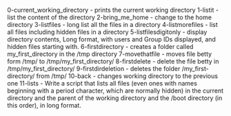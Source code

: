 0-current_working_directory - prints the current working  directory
1-listit - list the content of the directory
2-bring_me_home - change to the home directory
3-listfiles - long list all the files in a directory
4-listmorefiles - list all files including hidden files in a directory
5-listfilesdigitonly - display directory contents, Long format, with users and Group IDs displayed, and hidden files starting with.
6-firstdirectory - creates a folder called my_first_directory in the /tmp directory
7-movethatfile - moves file betty form /tmp/ to /tmp/my_first_directory/
8-firstdelete - delete the file betty in /tmp/my_first_directory/
9-firstdirdeletion - deletes the folder /my_first-directory/ from /tmp/
10-back - changes working directory to the previous one
11-lists - Write a script that lists all files (even ones with names beginning with a period character, which are normally hidden) in the current directory and the parent of the working directory and the /boot directory (in this order), in long format.

